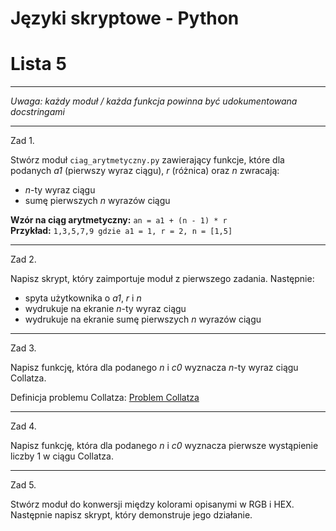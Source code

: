 # Języki skryptowe - Python
# Lista 5

---

*Uwaga: każdy moduł / każda funkcja powinna być udokumentowana docstringami*

---

Zad 1.

Stwórz moduł `ciag_arytmetyczny.py` zawierający funkcje, które dla podanych *a1* (pierwszy wyraz ciągu), *r* (różnica) oraz *n* zwracają:

- *n*-ty wyraz ciągu
- sumę pierwszych *n* wyrazów ciągu

<b>Wzór na ciąg arytmetyczny:</b>  `an = a1 + (n - 1) * r`  
<b>Przykład:</b> `1,3,5,7,9 gdzie a1 = 1, r = 2, n = [1,5]`

---

Zad 2.

Napisz skrypt, który zaimportuje moduł z pierwszego zadania. Następnie:

- spyta użytkownika o *a1*, *r* i *n*
- wydrukuje na ekranie *n*-ty wyraz ciągu
- wydrukuje na ekranie sumę pierwszych *n* wyrazów ciągu

---

Zad 3.

Napisz funkcję, która dla podanego *n* i *c0* wyznacza *n*-ty wyraz ciągu Collatza.

Definicja problemu Collatza:  [Problem Collatza](../Materialy_Pomocniczne/Problem_Collatza.pdf)

---

Zad 4.

Napisz funkcję, która dla podanego *n* i *c0* wyznacza pierwsze wystąpienie liczby 1 w ciągu Collatza.

---

Zad 5.

Stwórz moduł do konwersji między kolorami opisanymi w RGB i HEX. Następnie napisz skrypt, który demonstruje jego działanie. 
